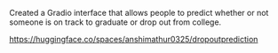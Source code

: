 Created a Gradio interface that allows people to predict whether or not someone is on track to graduate or drop out from college. 

https://huggingface.co/spaces/anshimathur0325/dropoutprediction

